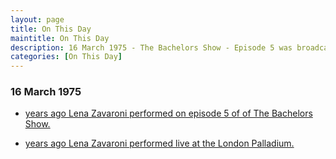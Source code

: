 ```yaml
---
layout: page
title: On This Day
maintitle: On This Day
description: 16 March 1975 - The Bachelors Show - Episode 5 was broadcast, also on this day Lena Zavaroni performed live at the London Palladium.
categories: [On This Day]
---
```


### 16 March 1975
* [<span id="age1"></span> years ago Lena Zavaroni performed on episode 5 of of The Bachelors Show.](/bbc%20two/1975/03/16/the-bachelors-show.html)

* [<span id="age2"></span> years ago Lena Zavaroni performed live at the London Palladium.](/theatre/1975/03/16/lena-zavaroni-at-the-london-palladium.html)

<!-- Script for calculating number of years ago -->
<script>
var dob = '19750316';
var year = Number(dob.substr(0, 4));
var month = Number(dob.substr(4, 2)) - 1;
var day = Number(dob.substr(6, 2));
var today = new Date();
var age1 = today.getFullYear() - year;
if (today.getMonth() < month || (today.getMonth() == month && today.getDate() < day)) {
  age1--;
}
document.getElementById("age1").innerHTML=age1;

var dob = '19750316';
var year = Number(dob.substr(0, 4));
var month = Number(dob.substr(4, 2)) - 1;
var day = Number(dob.substr(6, 2));
var today = new Date();
var age2 = today.getFullYear() - year;
if (today.getMonth() < month || (today.getMonth() == month && today.getDate() < day)) {
  age2--;
}
document.getElementById("age2").innerHTML=age2;
</script>

